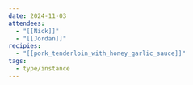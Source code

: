 ```yaml
---
date: 2024-11-03
attendees:
  - "[[Nick]]"
  - "[[Jordan]]"
recipies:
  - "[[pork_tenderloin_with_honey_garlic_sauce]]"
tags:
  - type/instance
---
```

